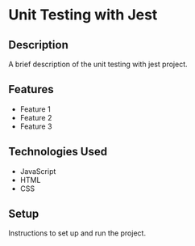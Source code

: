 # Unit Testing with Jest

## Description

A brief description of the unit testing with jest project.

## Features

- Feature 1
- Feature 2
- Feature 3

## Technologies Used

- JavaScript
- HTML
- CSS

## Setup

Instructions to set up and run the project.

